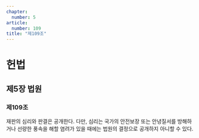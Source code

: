 ```yaml
---
chapter:
  number: 5
article:
  number: 109
title: "제109조"
---
```

# 헌법

## 제5장 법원

### 제109조

재판의 심리와 판결은 공개한다. 다만, 심리는 국가의 안전보장 또는 안녕질서를 방해하거나 선량한 풍속을 해할 염려가 있을 때에는 법원의 결정으로 공개하지 아니할 수 있다.
